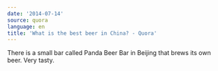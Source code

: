 ```yaml
---
date: '2014-07-14'
source: quora
language: en
title: 'What is the best beer in China? - Quora'
---
```


There is a small bar called Panda Beer Bar in Beijing that brews its own
beer. Very tasty.

